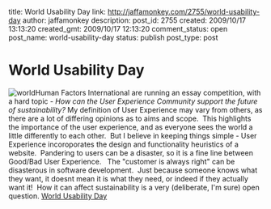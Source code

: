 title: World Usability Day
link: http://jaffamonkey.com/2755/world-usability-day
author: jaffamonkey
description: 
post_id: 2755
created: 2009/10/17 13:13:20
created_gmt: 2009/10/17 12:13:20
comment_status: open
post_name: world-usability-day
status: publish
post_type: post

# World Usability Day

![world](http://blog.jaffamonkey.com/files/2009/10/world-128x150.jpg)Human Factors International are running an essay competition, with a hard topic - _How can the User Experience Community support the future of sustainability?_ My definition of User Experience may vary from others, as there are a lot of differing opinions as to aims and scope.  This highlights the importance of the user experience, and as everyone sees the world a little differently to each other.  But I believe in keeping things simple - User Experience incoroporates the design and functionality heuristics of a website.  Pandering to users can be a disaster, so it is a fine line between Good/Bad User Experience.   The "customer is always right" can be disasterous in software development.  Just because someone knows what they want, it doesnt mean it is what they need, or indeed if they actually want it!  How it can affect sustainability is a very (deliberate, I'm sure) open question. [World Usability Day](http://www.humanfactors.com/home/WUD2009.asp)